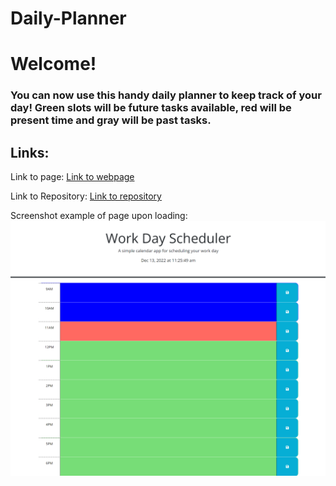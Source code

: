 # Daily-Planner


<h1>Welcome!</h2>
<h3>You can now use this handy daily planner to keep track of your day! Green slots will be future tasks available, red will be present time and gray will be past tasks.</h3>


<h2>Links:</h2>
Link to page:
<a href="https://khernandez0810.github.io/Daily-Planner/"> Link to webpage</a>

Link to Repository:
<a href="https://github.com/khernandez0810/Daily-Planner"> Link to repository</a>


Screenshot example of page upon loading: 
<img src="./assets/images/dailyPlannerImg">